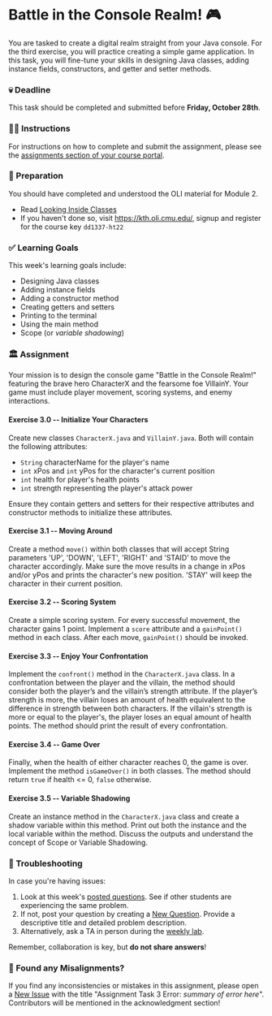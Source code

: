 # Battle in the Console Realm! 🎮

You are tasked to create a digital realm straight from your Java console. For the third exercise, you will practice creating a simple game application. In this task, you will fine-tune your skills in designing Java classes, adding instance fields, constructors, and getter and setter methods. 

### 💀 Deadline
This task should be completed and submitted before **Friday, October 28th**.

### 👩‍🏫 Instructions
For instructions on how to complete and submit the assignment, please see the [assignments section of your course portal](https://your-course-portal/assignments).

### 📝 Preparation
You should have completed and understood the OLI material for Module 2.

- Read [Looking Inside Classes](https://kth.oli.cmu.edu/OLI-material-link)
- If you haven't done so, visit https://kth.oli.cmu.edu/, signup and register for the course key `dd1337-ht22`

### ✅ Learning Goals

This week's learning goals include:
- Designing Java classes
- Adding instance fields
- Adding a constructor method
- Creating getters and setters
- Printing to the terminal
- Using the main method
- Scope (or *variable shadowing*)

### 🏛 Assignment

Your mission is to design the console game "Battle in the Console Realm!" featuring the brave hero CharacterX and the fearsome foe VillainY. Your game must include player movement, scoring systems, and enemy interactions. 

#### Exercise 3.0 -- Initialize Your Characters

Create new classes `CharacterX.java` and `VillainY.java`. Both will contain the following attributes:

- `String` characterName for the player's name
- `int` xPos and `int` yPos for the character's current position
- `int` health for player's health points
- `int` strength representing the player's attack power

Ensure they contain getters and setters for their respective attributes and constructor methods to initialize these attributes. 

#### Exercise 3.1 -- Moving Around

Create a method `move()` within both classes that will accept String parameters 'UP', 'DOWN', 'LEFT', 'RIGHT' and 'STAID' to move the character accordingly. Make sure the move results in a change in xPos and/or yPos and prints the character's new position. 'STAY' will keep the character in their current position. 

#### Exercise 3.2 -- Scoring System

Create a simple scoring system. For every successful movement, the character gains 1 point. Implement a `score` attribute and a `gainPoint()` method in each class. After each move, `gainPoint()` should be invoked.

#### Exercise 3.3 -- Enjoy Your Confrontation

Implement the `confront()` method in the `CharacterX.java` class. In a confrontation between the player and the villain, the method should consider both the player’s and the villain’s strength attribute. If the player’s strength is more, the villain loses an amount of health equivalent to the difference in strength between both characters. If the villain's strength is more or equal to the player's, the player loses an equal amount of health points. The method should print the result of every confrontation.

#### Exercise 3.4 -- Game Over 

Finally, when the health of either character reaches 0, the game is over. Implement the method `isGameOver()` in both classes. The method should return `true` if health <= 0, `false` otherwise.

#### Exercise 3.5 -- Variable Shadowing

Create an instance method in the `CharacterX.java` class and create a shadow variable within this method. Print out both the instance and the local variable within the method. Discuss the outputs and understand the concept of Scope or Variable Shadowing.

### 🚨 Troubleshooting

In case you're having issues:

1. Look at this week's [posted questions](https://your-course-portal/questions). See if other students are experiencing the same problem.
2. If not, post your question by creating a [New Question](https://your-course-portal/questions/new). Provide a descriptive title and detailed problem description.
3. Alternatively, ask a TA in person during the [weekly lab](https://your-course-portal/weeklylab).

Remember, collaboration is key, but **do not share answers**!

### 🐞 Found any Misalignments?

If you find any inconsistencies or mistakes in this assignment, please open a [New Issue](https://gits-15.sys.kth.se/dd1337-ht22/help/issues/new) with the title "Assignment Task 3 Error: *summary of error here*". Contributors will be mentioned in the acknowledgment section!